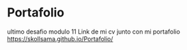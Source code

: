 # Portafolio
ultimo desafio modulo 11 
Link de mi cv junto con mi portafolio https://skollsama.github.io/Portafolio/
